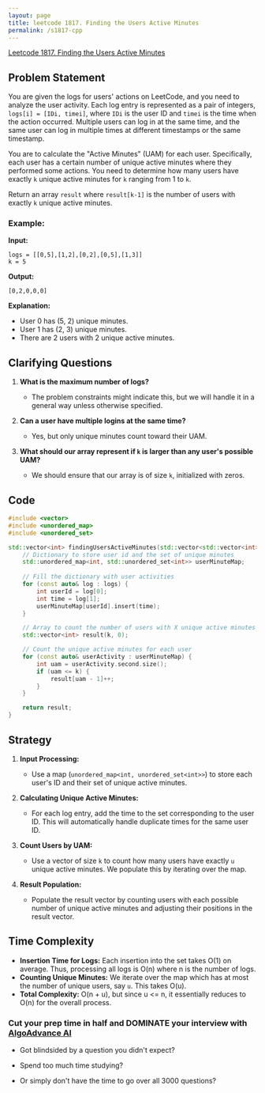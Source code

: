```yaml
---
layout: page
title: leetcode 1817. Finding the Users Active Minutes
permalink: /s1817-cpp
---
```

[Leetcode 1817. Finding the Users Active Minutes](https://algoadvance.github.io/algoadvance/l1817)
## Problem Statement

You are given the logs for users' actions on LeetCode, and you need to analyze the user activity. Each log entry is represented as a pair of integers, `logs[i] = [IDi, timei]`, where `IDi` is the user ID and `timei` is the time when the action occurred. Multiple users can log in at the same time, and the same user can log in multiple times at different timestamps or the same timestamp.

You are to calculate the "Active Minutes" (UAM) for each user. Specifically, each user has a certain number of unique active minutes where they performed some actions. You need to determine how many users have exactly `k` unique active minutes for `k` ranging from 1 to `k`.

Return an array `result` where `result[k-1]` is the number of users with exactly `k` unique active minutes.

### Example:
**Input:**
```plaintext
logs = [[0,5],[1,2],[0,2],[0,5],[1,3]]
k = 5
```
**Output:**
```plaintext
[0,2,0,0,0]
```

**Explanation:**
- User 0 has (5, 2) unique minutes. 
- User 1 has (2, 3) unique minutes.
- There are 2 users with 2 unique active minutes.

## Clarifying Questions

1. **What is the maximum number of logs?**
   - The problem constraints might indicate this, but we will handle it in a general way unless otherwise specified.

2. **Can a user have multiple logins at the same time?**
   - Yes, but only unique minutes count toward their UAM.

3. **What should our array represent if `k` is larger than any user's possible UAM?**
   - We should ensure that our array is of size `k`, initialized with zeros.

## Code

```cpp
#include <vector>
#include <unordered_map>
#include <unordered_set>

std::vector<int> findingUsersActiveMinutes(std::vector<std::vector<int>>& logs, int k) {
    // Dictionary to store user id and the set of unique minutes
    std::unordered_map<int, std::unordered_set<int>> userMinuteMap;
    
    // Fill the dictionary with user activities
    for (const auto& log : logs) {
        int userId = log[0];
        int time = log[1];
        userMinuteMap[userId].insert(time);
    }

    // Array to count the number of users with X unique active minutes
    std::vector<int> result(k, 0);

    // Count the unique active minutes for each user
    for (const auto& userActivity : userMinuteMap) {
        int uam = userActivity.second.size();
        if (uam <= k) {
            result[uam - 1]++;
        }
    }

    return result;
}
```

## Strategy

1. **Input Processing:**
   - Use a map (`unordered_map<int, unordered_set<int>>`) to store each user's ID and their set of unique active minutes.

2. **Calculating Unique Active Minutes:**
   - For each log entry, add the time to the set corresponding to the user ID. This will automatically handle duplicate times for the same user ID.

3. **Count Users by UAM:**
   - Use a vector of size `k` to count how many users have exactly `u` unique active minutes. We populate this by iterating over the map.

4. **Result Population:**
   - Populate the result vector by counting users with each possible number of unique active minutes and adjusting their positions in the result vector.

## Time Complexity

- **Insertion Time for Logs:** Each insertion into the set takes O(1) on average. Thus, processing all logs is O(n) where n is the number of logs.
- **Counting Unique Minutes:** We iterate over the map which has at most the number of unique users, say `u`. This takes O(u).
- **Total Complexity:** O(n + u), but since u <= n, it essentially reduces to O(n) for the overall process.


### Cut your prep time in half and DOMINATE your interview with [AlgoAdvance AI](https://algoAdvance.com)

- Got blindsided by a question you didn't expect?

- Spend too much time studying?

- Or simply don't have the time to go over all 3000 questions?

